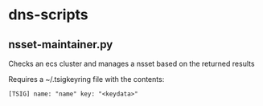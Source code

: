 # dns-scripts

## nsset-maintainer.py

Checks an ecs cluster and manages a nsset based on the returned results

Requires a ~/.tsigkeyring file with the contents:

`
[TSIG]
name: "name"
key: "<keydata>"
`

